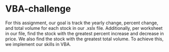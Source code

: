 # VBA-challenge

For this assignment, our goal is track the yearly change, percent change, and total volume for each stock in our .xslx file. Additionally, per worksheet in our file, find the stock with the greatest percent increase and decrease in price. We also find the stock with the greatest total volume. To achieve this, we 
implement our skills in VBA. 
